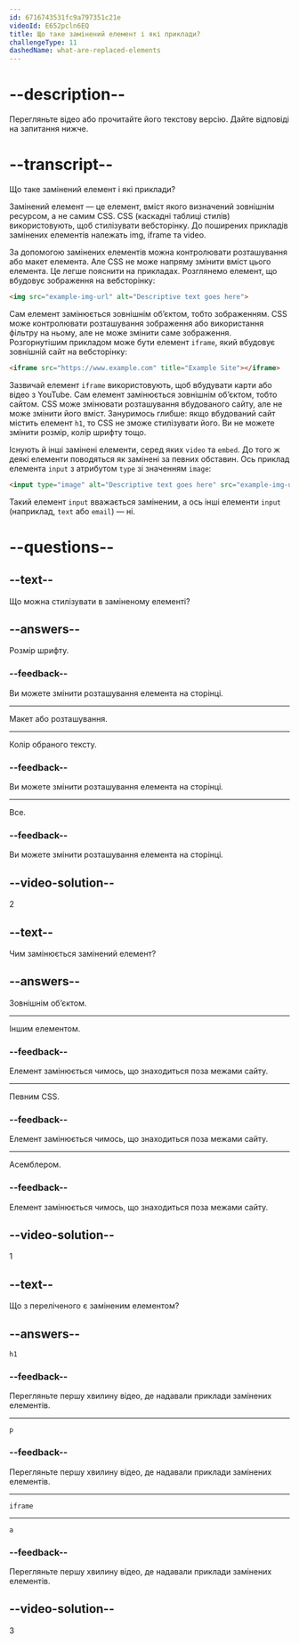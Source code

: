 ```yaml
---
id: 6716743531fc9a797351c21e
videoId: E652pcln6EQ
title: Що таке замінений елемент і які приклади?
challengeType: 11
dashedName: what-are-replaced-elements
---
```


# --description--

Перегляньте відео або прочитайте його текстову версію. Дайте відповіді на запитання нижче.

# --transcript--

Що таке замінений елемент і які приклади?

Замінений елемент — це елемент, вміст якого визначений зовнішнім ресурсом, а не самим CSS. CSS (каскадні таблиці стилів) використовують, щоб стилізувати вебсторінку. До поширених прикладів замінених елементів належать img, iframe та video.

За допомогою замінених елементів можна контролювати розташування або макет елемента. Але CSS не може напряму змінити вміст цього елемента. Це легше пояснити на прикладах. Розглянемо елемент, що вбудовує зображення на вебсторінку:

```html
<img src="example-img-url" alt="Descriptive text goes here">
```

Сам елемент замінюється зовнішнім об’єктом, тобто зображенням. CSS може контролювати розташування зображення або використання фільтру на ньому, але не може змінити саме зображення. Розгорнутішим прикладом може бути елемент `iframe`, який вбудовує зовнішній сайт на вебсторінку:

```html
<iframe src="https://www.example.com" title="Example Site"></iframe>
```

Зазвичай елемент `iframe` використовують, щоб вбудувати карти або відео з YouTube. Сам елемент замінюється зовнішнім об’єктом, тобто сайтом. CSS може змінювати розташування вбудованого сайту, але не може змінити його вміст. Зануримось глибше: якщо вбудований сайт містить елемент `h1`, то CSS не зможе стилізувати його. Ви не можете змінити розмір, колір шрифту тощо.

Існують й інші замінені елементи, серед яких `video` та `embed`. До того ж деякі елементи поводяться як замінені за певних обставин. Ось приклад елемента `input` з атрибутом `type` зі значенням `image`:

```html
<input type="image" alt="Descriptive text goes here" src="example-img-url">
```

Такий елемент `input` вважається заміненим, а ось інші елементи `input` (наприклад, `text` або `email`) — ні.

# --questions--

## --text--

Що можна стилізувати в заміненому елементі?

## --answers--

Розмір шрифту.

### --feedback--

Ви можете змінити розташування елемента на сторінці.

---

Макет або розташування.

---

Колір обраного тексту.

### --feedback--

Ви можете змінити розташування елемента на сторінці.

---

Все.

### --feedback--

Ви можете змінити розташування елемента на сторінці.

## --video-solution--

2

## --text--

Чим замінюється замінений елемент?

## --answers--

Зовнішнім об’єктом.

---

Іншим елементом.

### --feedback--

Елемент замінюється чимось, що знаходиться поза межами сайту.

---

Певним CSS.

### --feedback--

Елемент замінюється чимось, що знаходиться поза межами сайту.

---

Асемблером.

### --feedback--

Елемент замінюється чимось, що знаходиться поза межами сайту.

## --video-solution--

1

## --text--

Що з переліченого є заміненим елементом?

## --answers--

`h1`

### --feedback--

Перегляньте першу хвилину відео, де надавали приклади замінених елементів.

---

`p`

### --feedback--

Перегляньте першу хвилину відео, де надавали приклади замінених елементів.

---

`iframe`

---

`a`

### --feedback--

Перегляньте першу хвилину відео, де надавали приклади замінених елементів.

## --video-solution--

3
